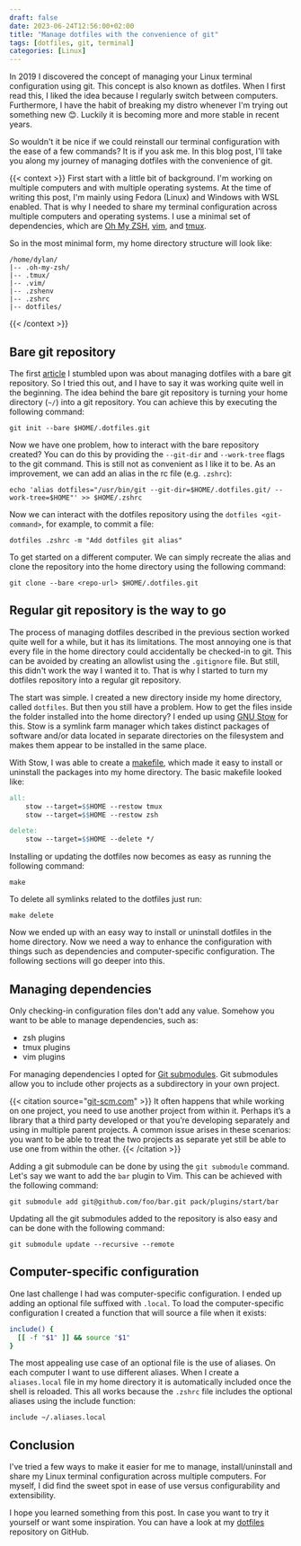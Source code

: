 ```yaml
---
draft: false
date: 2023-06-24T12:56:00+02:00
title: "Manage dotfiles with the convenience of git"
tags: [dotfiles, git, terminal]
categories: [Linux]
---
```

In 2019 I discovered the concept of managing your Linux terminal configuration using git. This concept is also known as dotfiles. When I first read this, I liked the idea because I regularly switch between computers. Furthermore, I have the habit of breaking my distro whenever I'm trying out something new 😊. Luckily it is becoming more and more stable in recent years.

So wouldn't it be nice if we could reinstall our terminal configuration with the ease of a few commands? It is if you ask me. In this blog post, I'll take you along my journey of managing dotfiles with the convenience of git.

{{< context >}}
First start with a little bit of background. I'm working on multiple computers and with multiple operating systems. At the time of writing this post, I'm mainly using Fedora (Linux) and Windows with WSL enabled. That is why I needed to share my terminal configuration across multiple computers and operating systems. I use a minimal set of dependencies, which are [Oh My ZSH](https://ohmyz.sh/), [vim](https://www.vim.org/), and [tmux](https://github.com/tmux/tmux/wiki).

So in the most minimal form, my home directory structure will look like:

```text{lineNos=false}
/home/dylan/
|-- .oh-my-zsh/
|-- .tmux/
|-- .vim/
|-- .zshenv
|-- .zshrc
|-- dotfiles/
```
{{< /context >}}

## Bare git repository

The first [article](https://harfangk.github.io/2016/09/18/manage-dotfiles-with-a-git-bare-repository.html) I stumbled upon was about managing dotfiles with a bare git repository. So I tried this out, and I have to say it was working quite well in the beginning. The idea behind the bare git repository is turning your home directory (`~/`) into a git repository. You can achieve this by executing the following command:

```sh{lineNos=false}
git init --bare $HOME/.dotfiles.git
```

Now we have one problem, how to interact with the bare repository created? You can do this by providing the `--git-dir` and `--work-tree` flags to the git command. This is still not as convenient as I like it to be. As an improvement, we can add an alias in the rc file (e.g. `.zshrc`):

```sh{lineNos=false}
echo 'alias dotfiles="/usr/bin/git --git-dir=$HOME/.dotfiles.git/ --work-tree=$HOME"' >> $HOME/.zshrc
```

Now we can interact with the dotfiles repository using the `dotfiles <git-command>`, for example, to commit a file:

```sh{lineNos=false}
dotfiles .zshrc -m "Add dotfiles git alias"
```

To get started on a different computer. We can simply recreate the alias and clone the repository into the home directory using the following command:

```sh{lineNos=false}
git clone --bare <repo-url> $HOME/.dotfiles.git
```


## Regular git repository is the way to go

The process of managing dotfiles described in the previous section worked quite well for a while, but it has its limitations. The most annoying one is that every file in the home directory could accidentally be checked-in to git. This can be avoided by creating an allowlist using the `.gitignore` file. But still, this didn't work the way I wanted it to. That is why I started to turn my dotfiles repository into a regular git repository.

The start was simple. I created a new directory inside my home directory, called `dotfiles`. But then you still have a problem. How to get the files inside the folder installed into the home directory? I ended up using [GNU Stow](https://www.gnu.org/software/stow/) for this. Stow is a symlink farm manager which takes distinct packages of software and/or data located in separate directories on the filesystem and makes them appear to be installed in the same place.

With Stow, I was able to create a [makefile](https://www.gnu.org/software/make/), which made it easy to install or uninstall the packages into my home directory. The basic makefile looked like:

```makefile
all:
	stow --target=$$HOME --restow tmux
	stow --target=$$HOME --restow zsh

delete:
	stow --target=$$HOME --delete */
```

Installing or updating the dotfiles now becomes as easy as running the following command:

```sh{lineNos=false}
make
```

To delete all symlinks related to the dotfiles just run:

```sh{lineNos=false}
make delete
```

Now we ended up with an easy way to install or uninstall dotfiles in the home directory. Now we need a way to enhance the configuration with things such as dependencies and computer-specific configuration. The following sections will go deeper into this.


## Managing dependencies
Only checking-in configuration files don't add any value. Somehow you want to be able to manage dependencies, such as:

- zsh plugins
- tmux plugins
- vim plugins

For managing dependencies I opted for [Git submodules](https://git-scm.com/book/en/v2/Git-Tools-Submodules). Git submodules allow you to include other projects as a subdirectory in your own project.

{{< citation source="[git-scm.com](https://git-scm.com/book/en/v2/Git-Tools-Submodules)" >}}
It often happens that while working on one project, you need to use another project from within it. Perhaps it’s a library that a third party developed or that you’re developing separately and using in multiple parent projects. A common issue arises in these scenarios: you want to be able to treat the two projects as separate yet still be able to use one from within the other.
{{< /citation >}}

Adding a git submodule can be done by using the `git submodule` command. Let's say we want to add the `bar` plugin to Vim. This can be achieved with the following command:

```sh{lineNos=false}
git submodule add git@github.com/foo/bar.git pack/plugins/start/bar
```

Updating all the git submodules added to the repository is also easy and can be done with the following command:

```sh{lineNos=false}
git submodule update --recursive --remote
```


## Computer-specific configuration

One last challenge I had was computer-specific configuration. I ended up adding an optional file suffixed with `.local`. To load the computer-specific configuration I created a function that will source a file when it exists:

```sh
include() {
  [[ -f "$1" ]] && source "$1"
}
```

The most appealing use case of an optional file is the use of aliases. On each computer I want to use different aliases. When I create a `aliases.local` file in my home directory it is automatically included once the shell is reloaded. This all works because the `.zshrc` file includes the optional aliases using the include function:

```sh{lineNos=false}
include ~/.aliases.local
```


## Conclusion

I've tried a few ways to make it easier for me to manage, install/uninstall and share my Linux terminal configuration across multiple computers. For myself, I did find the sweet spot in ease of use versus configurability and extensibility.

I hope you learned something from this post. In case you want to try it yourself or want some inspiration. You can have a look at my [dotfiles](https://github.com/dylanvgils/dotfiles) repository on GitHub.